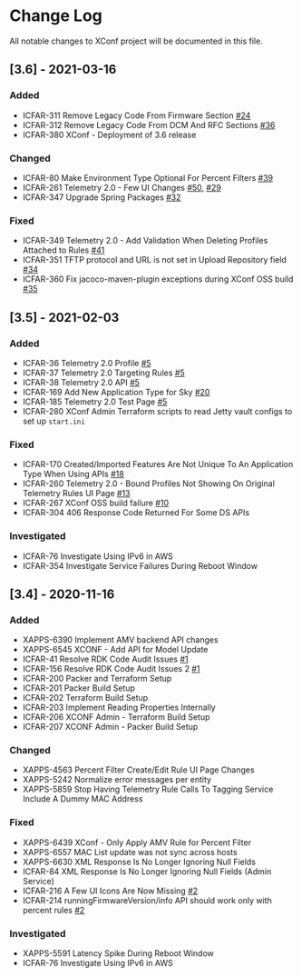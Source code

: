 
# Change Log
All notable changes to XConf project will be documented in this file.

## [3.6] - 2021-03-16

### Added
- ICFAR-311	Remove Legacy Code From Firmware Section  [#24](https://github.com/rdkcentral/xconfserver/pull/24)
- ICFAR-312	Remove Legacy Code From DCM And RFC Sections [#36](https://github.com/rdkcentral/xconfserver/pull/36)
- ICFAR-380	XConf - Deployment of 3.6 release

### Changed
- ICFAR-80	Make Environment Type Optional For Percent Filters [#39](https://github.com/rdkcentral/xconfserver/pull/39)
- ICFAR-261	Telemetry 2.0 - Few UI Changes [#50](https://github.com/rdkcentral/xconfserver/pull/50), [#29](https://github.com/rdkcentral/xconfserver/pull/29)
- ICFAR-347	Upgrade Spring Packages [#32](https://github.com/rdkcentral/xconfserver/pull/32)

### Fixed
- ICFAR-349	Telemetry 2.0 - Add Validation When Deleting Profiles Attached to Rules [#41](https://github.com/rdkcentral/xconfserver/pull/41)
- ICFAR-351	TFTP protocol and URL is not set in Upload Repository field [#34](https://github.com/rdkcentral/xconfserver/pull/34)
- ICFAR-360	Fix jacoco-maven-plugin exceptions during XConf OSS build [#35](https://github.com/rdkcentral/xconfserver/pull/35)

## [3.5] - 2021-02-03

### Added
- ICFAR-36	Telemetry 2.0 Profile [#5](https://github.com/rdkcentral/xconfserver/pull/5)
- ICFAR-37	Telemetry 2.0 Targeting Rules [#5](https://github.com/rdkcentral/xconfserver/pull/5)
- ICFAR-38	Telemetry 2.0 API [#5](https://github.com/rdkcentral/xconfserver/pull/5)
- ICFAR-169	Add New Application Type for Sky [#20](https://github.com/rdkcentral/xconfserver/pull/20)
- ICFAR-185	Telemetry 2.0 Test Page [#5](https://github.com/rdkcentral/xconfserver/pull/5)
- ICFAR-280	XConf Admin Terraform scripts to read Jetty vault configs to set up `start.ini`

### Fixed
- ICFAR-170	Created/Imported Features Are Not Unique To An Application Type When Using APIs [#18](https://github.com/rdkcentral/xconfserver/pull/18)
- ICFAR-260	Telemetry 2.0 - Bound Profiles Not Showing On Original Telemetry Rules UI Page [#13](https://github.com/rdkcentral/xconfserver/pull/13)
- ICFAR-267	XConf OSS build failure [#10](https://github.com/rdkcentral/xconfserver/pull/10)
- ICFAR-304	406 Response Code Returned For Some DS APIs

### Investigated 
- ICFAR-76	Investigate Using IPv6 in AWS
- ICFAR-354	Investigate Service Failures During Reboot Window
 
## [3.4] - 2020-11-16

### Added
- XAPPS-6390	Implement AMV backend API changes
- XAPPS-6545	XCONF - Add API for Model Update
- ICFAR-41	Resolve RDK Code Audit Issues [#1](https://github.com/rdkcentral/xconfserver/pull/1)
- ICFAR-156	Resolve RDK Code Audit Issues 2 [#1](https://github.com/rdkcentral/xconfserver/pull/1)
- ICFAR-200	Packer and Terraform Setup
- ICFAR-201	Packer Build Setup
- ICFAR-202	Terraform Build Setup
- ICFAR-203	Implement Reading Properties Internally
- ICFAR-206	XCONF Admin - Terraform Build Setup
- ICFAR-207	XCONF Admin - Packer Build Setup

### Changed
- XAPPS-4563	Percent Filter Create/Edit Rule UI Page Changes
- XAPPS-5242	Normalize error messages per entity
- XAPPS-5859	Stop Having Telemetry Rule Calls To Tagging Service Include A Dummy MAC Address

### Fixed
- XAPPS-6439	XConf - Only Apply AMV Rule for Percent Filter
- XAPPS-6557	MAC List update was not sync across hosts
- XAPPS-6630	XML Response Is No Longer Ignoring Null Fields
- ICFAR-84	XML Response Is No Longer Ignoring Null Fields (Admin Service)
- ICFAR-216	A Few UI Icons Are Now Missing [#2](https://github.com/rdkcentral/xconfserver/pull/2)
- ICFAR-214	runningFirmwareVersion/info API should work only with percent rules [#2](https://github.com/rdkcentral/xconfserver/pull/2)

### Investigated
- XAPPS-5591	Latency Spike During Reboot Window
- ICFAR-76	Investigate Using IPv6 in AWS
